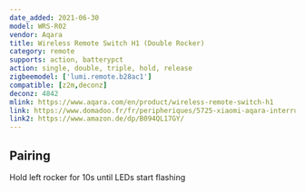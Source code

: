 ```yaml
---
date_added: 2021-06-30
model: WRS-R02
vendor: Aqara
title: Wireless Remote Switch H1 (Double Rocker) 
category: remote
supports: action, batterypct
action: single, double, triple, hold, release
zigbeemodel: ['lumi.remote.b28ac1']
compatible: [z2m,deconz]
deconz: 4842
mlink: https://www.aqara.com/en/product/wireless-remote-switch-h1
link: https://www.domadoo.fr/fr/peripheriques/5725-xiaomi-aqara-interrupteur-mural-double-sans-fil-h1-zigbee-30-6970504215023.html
link2: https://www.amazon.de/dp/B094QL17GY/
---
```


## Pairing
Hold left rocker for 10s until LEDs start flashing
